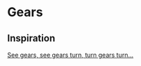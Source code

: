 Gears
=====


## Inspiration

[See gears, see gears turn, turn gears turn...](http://507movements.com/mm_211.html)
